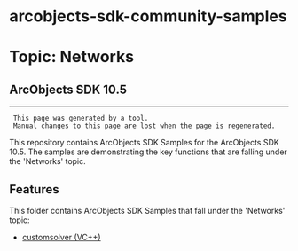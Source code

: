 # arcobjects-sdk-community-samples 
# Topic: Networks
## ArcObjects SDK 10.5  

----------
     This page was generated by a tool.
     Manual changes to this page are lost when the page is regenerated.

This repository contains ArcObjects SDK Samples for the ArcObjects SDK 10.5.  The samples are demonstrating the key functions that are falling under the 'Networks' topic.  


## Features

This folder contains ArcObjects SDK Samples that fall under the 'Networks' topic:

* [customsolver (VC++)](../../../../tree/master/Vcpp/Networks//customsolver)  


